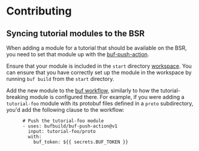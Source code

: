 Contributing
============

## Syncing tutorial modules to the BSR

When adding a module for a tutorial that should be available on the BSR, you need to set that module up with the [buf-push-action](https://github.com/bufbuild/buf-push-action). 

Ensure that your module is included in the `start` directory [workspace](../../start/buf.work.yaml). You can ensure that you have correctly set up the module in the workspace by running `buf build` from the `start` directory.

Add the new module to the [buf workflow](../workflows/buf.yaml), similarly to how the tutorial-breaking module is configured there. For example, if you were adding a `tutorial-foo` module with its protobuf files defined in a `proto` subdirectory, you'd add the following clause to the workflow:
```
      # Push the tutorial-foo module
      - uses: bufbuild/buf-push-action@v1
        input: tutorial-foo/proto
        with:
          buf_token: ${{ secrets.BUF_TOKEN }}
```
